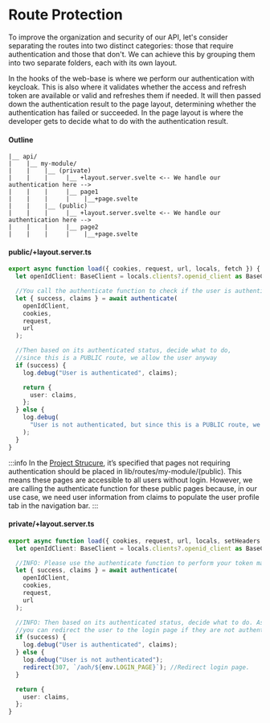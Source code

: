 # Route Protection

To improve the organization and security of our API, let's consider separating the routes into two distinct categories: those that require authentication and those that don't. We can achieve this by grouping them into two separate folders, each with its own layout.


In the hooks of the web-base is where we perform our authentication with keycloak. This is also where it validates whether the access and refresh token are available or valid and refreshes them if needed. It will then passed down the authentication result to the page layout, determining whether the authentication has failed or succeeded. In the page layout is where the developer gets to decide what to do with the authentication result.

#### Outline

```
|__ api/
|    |__ my-module/
|    |    |__ (private)
|    |    |     |__ +layout.server.svelte <-- We handle our authentication here -->
|    |    |     |__ page1
|    |    |     |    |__+page.svelte
|    |    |__ (public)
|    |    |     |__ +layout.server.svelte <-- We handle our authentication here -->
|    |    |     |__ page2
|    |    |     |    |__+page.svelte
```


#### public/+layout.server.ts

```typescript
export async function load({ cookies, request, url, locals, fetch }) {
  let openIdClient: BaseClient = locals.clients?.openid_client as BaseClient;

  //You call the authenticate function to check if the user is authenticated
  let { success, claims } = await authenticate(
    openIdClient,
    cookies,
    request,
    url
  );

  //Then based on its authenticated status, decide what to do,
  //since this is a PUBLIC route, we allow the user anyway
  if (success) {
    log.debug("User is authenticated", claims);

    return {
      user: claims,
    };
  } else {
    log.debug(
      "User is not authenticated, but since this is a PUBLIC route, we allow the user anyway"
    );
  }
}
```

:::info
In the [Project Strucure](../project_structure/#folder-structure), it’s specified that pages not requiring authentication should be placed in lib/routes/my-module/(public). This means these pages are accessible to all users without login. However, we are calling the authenticate function for these public pages because, in our use case, we need user information from claims to populate the user profile tab in the navigation bar.
:::

#### private/+layout.server.ts

```typescript
export async function load({ cookies, request, url, locals, setHeaders }) {
  let openIdClient: BaseClient = locals.clients?.openid_client as BaseClient;

  //INFO: Please use the authenticate function to perform your token management and authentication
  let { success, claims } = await authenticate(
    openIdClient,
    cookies,
    request,
    url
  );

  //INFO: Then based on its authenticated status, decide what to do. As this route is protected, we will
  //you can redirect the user to the login page if they are not authenticated.
  if (success) {
    log.debug("User is authenticated", claims);
  } else {
    log.debug("User is not authenticated");
    redirect(307, `/aoh/${env.LOGIN_PAGE}`); //Redirect login page.
  }

  return {
    user: claims,
  };
}
```
